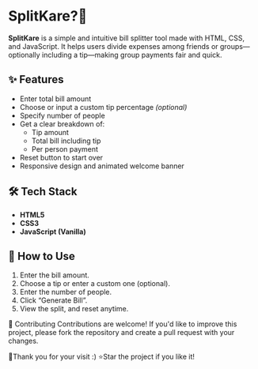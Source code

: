 # SplitKare?💸

**SplitKare** is a simple and intuitive bill splitter tool made with HTML, CSS, and JavaScript. It helps users divide expenses among friends or groups—optionally including a tip—making group payments fair and quick.

## ✨ Features

- Enter total bill amount
- Choose or input a custom tip percentage *(optional)*
- Specify number of people
- Get a clear breakdown of:
  - Tip amount
  - Total bill including tip
  - Per person payment
- Reset button to start over
- Responsive design and animated welcome banner


## 🛠️ Tech Stack

- **HTML5**
- **CSS3**
- **JavaScript (Vanilla)**

## 📝 How to Use

1. Enter the bill amount.
2. Choose a tip or enter a custom one (optional).
3. Enter the number of people.
4. Click “Generate Bill”.
5. View the split, and reset anytime.

🤝 Contributing
Contributions are welcome! If you'd like to improve this project, please fork the repository and create a pull request with your changes.

🌻Thank you for your visit :)
⭐Star the project if you like it!

